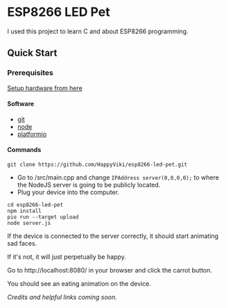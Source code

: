 # ESP8266 LED Pet

I used this project to learn C and about ESP8266 programming.

## Quick Start

### Prerequisites

[Setup hardware from here](https://github.com/Qrome/marquee-scroller)

#### Software

- [git](https://git-scm.com/downloads)
- [node](https://nodejs.org/en/download/)
- [platformio](https://docs.platformio.org/en/stable/installation.html)

#### Commands

`git clone https://github.com/HappyViki/esp8266-led-pet.git`

- Go to /src/main.cpp and change `IPAddress server(0,0,0,0);` to where the NodeJS server is going to be publicly located.
- Plug your device into the computer.

```
cd esp8266-led-pet
npm install
pio run --target upload
node server.js
```

If the device is connected to the server correctly, it should start animating sad faces.

If it's not, it will just perpetually be happy.

Go to http://localhost:8080/ in your browser and click the carrot button.

You should see an eating animation on the device.

_Credits and helpful links coming soon._

